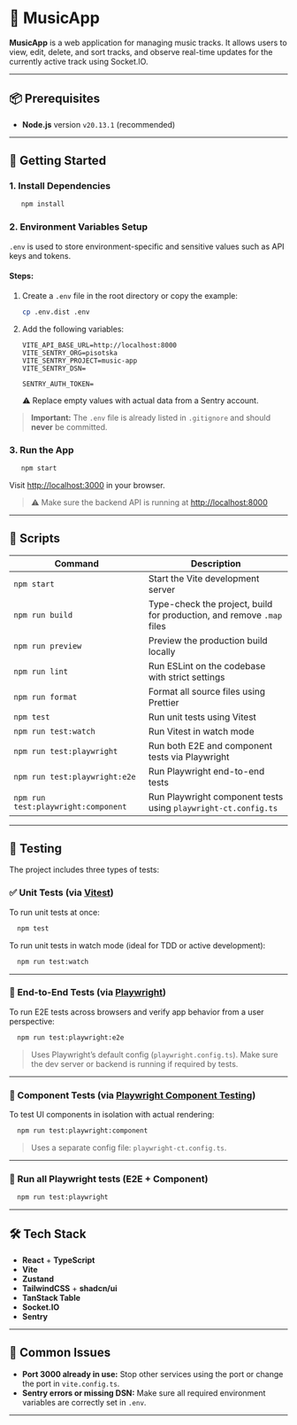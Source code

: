 # 🎵 MusicApp

**MusicApp** is a web application for managing music tracks. It allows users to view, edit, delete, and sort tracks, and observe real-time updates for the currently active track using Socket.IO.

---

## 📦 Prerequisites

- **Node.js** version `v20.13.1` (recommended)

---

## 🚀 Getting Started

### 1. Install Dependencies

```bash
   npm install
```

### 2. Environment Variables Setup

`.env` is used to store environment-specific and sensitive values such as API keys and tokens.

#### Steps:

1. Create a `.env` file in the root directory or copy the example:

   ```bash
   cp .env.dist .env
   ```

2. Add the following variables:

   ```env
   VITE_API_BASE_URL=http://localhost:8000
   VITE_SENTRY_ORG=pisotska
   VITE_SENTRY_PROJECT=music-app
   VITE_SENTRY_DSN=

   SENTRY_AUTH_TOKEN=
   ```

   ⚠️ Replace empty values with actual data from a Sentry account.

> **Important:** The `.env` file is already listed in `.gitignore` and should **never** be committed.

### 3. Run the App

```bash
   npm start
```

Visit [http://localhost:3000](http://localhost:3000) in your browser.

> ⚠️ Make sure the backend API is running at [http://localhost:8000](http://localhost:8000)

---

## 📂 Scripts

| Command                             | Description                                                           |
| ----------------------------------- | --------------------------------------------------------------------- |
| `npm start`                         | Start the Vite development server                                     |
| `npm run build`                     | Type-check the project, build for production, and remove `.map` files |
| `npm run preview`                   | Preview the production build locally                                  |
| `npm run lint`                      | Run ESLint on the codebase with strict settings                       |
| `npm run format`                    | Format all source files using Prettier                                |
| `npm test`                          | Run unit tests using Vitest                                           |
| `npm run test:watch`                | Run Vitest in watch mode                                              |
| `npm run test:playwright`           | Run both E2E and component tests via Playwright                       |
| `npm run test:playwright:e2e`       | Run Playwright end-to-end tests                                       |
| `npm run test:playwright:component` | Run Playwright component tests using `playwright-ct.config.ts`        |

---

## 🧪 Testing

The project includes three types of tests:

### ✅ Unit Tests (via [Vitest](https://vitest.dev/))

To run unit tests at once:

```bash
  npm test
```

To run unit tests in watch mode (ideal for TDD or active development):

```bash
  npm run test:watch
```

---

### 🧪 End-to-End Tests (via [Playwright](https://playwright.dev/))

To run E2E tests across browsers and verify app behavior from a user perspective:

```bash
  npm run test:playwright:e2e
```

> Uses Playwright’s default config (`playwright.config.ts`). Make sure the dev server or backend is running if required by tests.

---

### 🧩 Component Tests (via [Playwright Component Testing](https://playwright.dev/docs/components/intro))

To test UI components in isolation with actual rendering:

```bash
  npm run test:playwright:component
```

> Uses a separate config file: `playwright-ct.config.ts`.

---

### 🔁 Run all Playwright tests (E2E + Component)

```bash
  npm run test:playwright
```

---

## 🛠 Tech Stack

- **React** + **TypeScript**
- **Vite**
- **Zustand**
- **TailwindCSS** + **shadcn/ui**
- **TanStack Table**
- **Socket.IO**
- **Sentry**

---

## 🐛 Common Issues

- **Port 3000 already in use:** Stop other services using the port or change the port in `vite.config.ts`.
- **Sentry errors or missing DSN:** Make sure all required environment variables are correctly set in `.env`.

---
